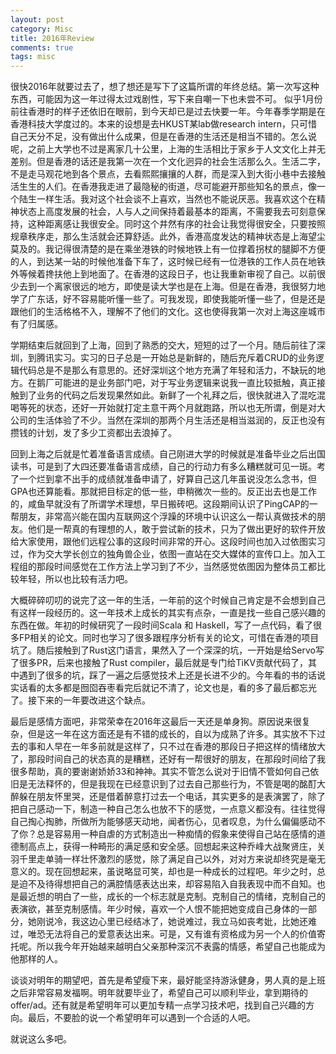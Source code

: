 ```yaml
---
layout: post
category: Misc
title: 2016年Review
comments: true
tags: misc
---
```


很快2016年就要过去了，想了想还是写下了这篇所谓的年终总结。第一次写这种东西，可能因为这一年过得太过戏剧性，写下来自嘲一下也未尝不可。
似乎1月份前往香港时的样子还依旧在眼前，到今天却已是过去快要一年。今年春季学期是在香港科技大学度过的。本来的设想是去HKUST某lab做research intern，只可惜自己天分不足，没有做出什么成果，但是在香港的生活还是相当不错的。怎么说呢，之前上大学也不过是离家几十公里，上海的生活相比于家乡于人文文化上并无差别。但是香港的话还是我第一次在一个文化迥异的社会生活那么久。生活二字，不是走马观花地到各个景点，去看熙熙攘攘的人群，而是深入到大街小巷中去接触活生生的人们。在香港我走进了最隐秘的街道，尽可能避开那些知名的景点，像一个陆生一样生活。我对这个社会谈不上喜欢，当然也不能说厌恶。我喜欢这个在精神状态上高度发展的社会，人与人之间保持着最基本的距离，不需要我去可刻意保持，这种距离感让我很安全。同时这个井然有序的社会让我觉得很安全，只要按照规章秩序走，那么生活就会还算舒适。此外，香港高度发达的精神状态是上海望尘莫及的。我记得很清楚的是在乘坐港铁的时候地铁上有一位撑着拐杖的腿脚不方便的人，到达某一站的时候他准备下车了，这时候已经有一位港铁的工作人员在地铁外等候着搀扶他上到地面了。在香港的这段日子，也让我重新审视了自己。以前很少去到一个离家很远的地方，即使是读大学也是在上海。但是在香港，我很努力地学了广东话，好不容易能听懂一些了。可我发现，即使我能听懂一些了，但是还是跟他们的生活格格不入，理解不了他们的文化。这也使得我第一次对上海这座城市有了归属感。

学期结束后就回到了上海，回到了熟悉的交大，短短的过了一个月。随后前往了深圳，到腾讯实习。实习的日子总是一开始总是新鲜的，随后充斥着CRUD的业务逻辑代码总是不是那么有意思的。还好深圳这个地方充满了年轻和活力，不缺玩的地方。在鹅厂可能进的是业务部门吧，对于写业务逻辑来说我一直比较抵触，真正接触到了业务的代码之后发现果然如此。新鲜了一个礼拜之后，很快就进入了混吃混喝等死的状态，还好一开始就打定主意干两个月就跑路，所以也无所谓，倒是对大公司的生活体验了不少。当然在深圳的那两个月生活还是相当滋润的，反正也没有攒钱的计划，发了多少工资都出去浪掉了。

回到上海之后就是忙着准备语言成绩。自己刚进大学的时候就是准备毕业之后出国读书，可是到了大四还要准备语言成绩，自己的行动力有多么糟糕就可见一斑。考了一个烂到拿不出手的成绩就准备申请了，好算自己这几年虽说没怎么念书，但GPA也还算能看。那就把目标定的低一些，申稍微次一些的。反正出去也是工作的，咸鱼早就没有了所谓学术理想，早日搬砖吧。这段期间认识了PingCAP的一帮朋友，非常高兴能在国内互联网这个浮躁的环境中认识这么一帮认真做技术的朋友。他们是一帮真的有理想的人，敢于尝试新的技术，只为了做出更好的软件开放给大家使用，跟他们远程公事的这段时间非常的开心。这段时间也加入过依图实习过，作为交大学长创立的独角兽企业，依图一直站在交大媒体的宣传口上。加入工程组的那段时间感觉在工作方法上学习到了不少，当然感觉依图因为整体员工都比较年轻，所以也比较有活力吧。

大概碎碎叨叨的说完了这一年的生活，一年前的这个时候自己肯定是不会想到自己有这样一段经历的。这一年技术上成长的其实有点杂，一直是找一些自己感兴趣的东西在做。年初的时候研究了一段时间Scala 和 Haskell，写了一点代码，看了很多FP相关的论文。同时也学习了很多跟程序分析有关的论文，可惜在香港的项目坑了。随后接触到了Rust这门语言，果然入了一个深深的坑，一开始是给Servo写了很多PR，后来也接触了Rust compiler，最后就是专门给TiKV贡献代码了，其中遇到了很多的坑，踩了一遍之后感觉技术上还是长进不少的。今年看的书的话说实话看的太多都是囫囵吞枣看完后就记不清了，论文也是，看的多了最后都忘光了。接下来的一年要改进这个缺点。

最后是感情方面吧，非常荣幸在2016年这最后一天还是单身狗。原因说来很复杂，但是这一年在这方面还是有不错的成长的，自以为成熟了许多。其实放不下过去的事和人早在一年多前就是这样了，只不过在香港的那段日子把这样的情绪放大了，那段时间自己的状态真的是糟糕，还好有一帮很好的朋友，在那段时间给了我很多帮助，真的要谢谢娇娇33和神神。其实不管怎么说对于旧情不管如何自己依旧是无法释怀的，但是我现在已经意识到了过去自己那些行为，不管是喝的酩酊大醉躲在朋友怀里哭，还是借着醉意打过去一个电话，其实更多的是表演罢了，除了把自己感动一下，制造一种自己怎么也放不下的感觉，一点意义都没有。往往觉得自己掏心掏肺，所做所为能够感天动地，闻者伤心，见者叹息，为什么偏偏感动不了你？总是容易用一种自虐的方式制造出一种痴情的假象来使得自己站在感情的道德制高点上，获得一种畸形的满足感和安全感。回想起来这种乔峰大战聚贤庄，关羽千里走单骑一样壮怀激烈的感觉，除了满足自己以外，对对方来说却终究是毫无意义的。现在回想起来，虽说略显可笑，却也是一种成长的过程吧。年少之时，总是迫不及待得想把自己的满腔情感表达出来，却容易陷入自我表现中而不自知。也是最近想的明白了一些，成长的一个标志就是克制。克制自己的情绪，克制自己的表演欲，甚至克制感情。年少时候，喜欢一个人恨不能把她变成自己身体的一部分，她刚说冷，我这边心里已经结冰了，她说难过，我立马如丧考妣，比她还难过，唯恐无法将自己的爱意表达出来。可是，又有谁有资格成为另一个人的价值寄托呢。所以我今年开始越来越明白父亲那种深沉不表露的情感，希望自己也能成为他那样的人。

谈谈对明年的期望吧，首先是希望瘦下来，最好能坚持游泳健身，男人真的是上班之后非常容易发福啊。明年就要毕业了，希望自己可以顺利毕业，拿到期待的offer/ad。还有就是希望明年可以更加专精一点学习技术吧，找到自己兴趣的方向。最后，不要脸的说一个希望明年可以遇到一个合适的人吧。

就说这么多吧。
